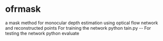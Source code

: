 # ofrmask
a mask method for monocular depth estimation using optical flow network and reconstructed points
For training the network
python tain.py --
For testing the network
python evaluate
